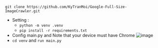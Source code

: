 `git clone https://github.com/KyTranMoi/Google-Full-Size-ImageCrawler.git`
- Setting : 
    - `python -m venv .venv`
    - `pip install -r requirements.txt`
- Config main.py and Note that your device must have Chrome
![image](https://github.com/KyTranMoi/Google-Full-Size-ImageCrawler/assets/128732306/2e2ddb1c-803c-4503-9292-e205d70d3175)
- `cd venv` and `run main.py`


